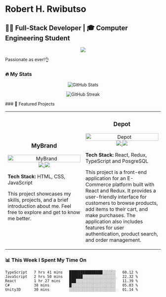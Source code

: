 # Robert H. Rwibutso
## 👨‍💻 Full-Stack Developer | 🎓 Computer Engineering Student

<p align="center">
  <img src="https://readme-typing-svg.herokuapp.com/?lines=Passionate+Full-Stack+Developer;Always+learning+new+things&font=Fira%20Code&center=true&width=380&height=50">
</p>

Passionate as ever!👌

### 🔥 My Stats

<p align="center">
  <img src="https://github-readme-stats.vercel.app/api?username=robsdagreat&show_icons=true&theme=radical" alt="GitHub Stats" />
</p>

<p align="center">
  <img src="https://github-readme-streak-stats.herokuapp.com/?user=robsdagreat&theme=radical" alt="GitHub Streak" />
</p>
### 🚀 Featured Projects

<table>     
  <tr>
    <td width="50%">
      <h3 align="center">MyBrand</h3>
      <p align="center">
        <a href="https://github.com/robsdagreat/MyBrand" target="_blank">
          <img src="https://i.imgur.com/QJjtQMB.png" width="100%" alt="MyBrand"/>
        </a>
        <span> <a href="https://github.com/robsdagreat/MyBrand" target="_blank">
          <img src="https://img.shields.io/badge/Code-080707?style=for-the-badge&logo=github&logoColor=white">
        </a> </span>
        <span> <a href="https://your-deployed-mybrand-app.com" target="_blank">
          <img src="https://img.shields.io/badge/Live-00C7B7?style=for-the-badge&logo=vercel&logoColor=white">
        </a> </span>
        <p><strong>Tech Stack:</strong> HTML, CSS, JavaScript </p>
        <p>This project showcases my skills, projects, and a brief introduction about me. Feel free to explore and get to know me better.</p>
      </p>
    </td>
    <td width="50%">
      <h3 align="center">Depot</h3>
      <p align="center">
        <a href="https://github.com/robsdagreat/Depot" target="_blank">
          <img src="https://i.imgur.com/ZuXlI1B.png" width="100%" alt="Depot"/>
        </a>
        <span> <a href="https://github.com/robsdagreat/Depot" target="_blank">
          <img src="https://img.shields.io/badge/Code-080707?style=for-the-badge&logo=github&logoColor=white">
        </a> </span>
        <span> <a href="https://your-deployed-depot-app.com" target="_blank">
          <img src="https://img.shields.io/badge/Live-00C7B7?style=for-the-badge&logo=vercel&logoColor=white">
        </a> </span>
        <p><strong>Tech Stack:</strong> React, Redux, TypeScript and PosgreSQL</p>
        <p>This project is a front-end application for an E-Commerce platform built with React and Redux. It provides a user-friendly interface for customers to browse products, add items to their cart, and make purchases. The application also includes features for user authentication, product search, and order management.</p>
      </p>
    </td>
  </tr>
</table>

### 📊 This Week I Spent My Time On

```text
TypeScript   7 hrs 41 mins   ███████████████░░░░░░   60.12 %
JavaScript   2 hrs 50 mins   ██████░░░░░░░░░░░░░░░   22.32 %
React        1 hr 27 mins    ███░░░░░░░░░░░░░░░░░░   11.39 %
C#           38 mins         █░░░░░░░░░░░░░░░░░░░░   05.03 %
Unity3D      30 mins         ░░░░░░░░░░░░░░░░░░░░░   01.14 %
